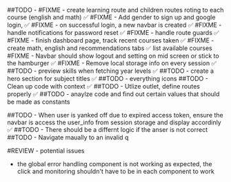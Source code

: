 ##TODO - 
#FIXME - create learning route and children routes roting to each course (english and math) ✅
#FIXME -  Add gender to sign up and google login, ✅
#FIXME - on successful login, a new navbar is created ✅
#FIXME - handle notifications for password reset ✅
#FIXME - handle route guards ✅
#FIXME - finish dashboard page, track recent courses taken ✅
#FIXME - create math, english and recommendations tabs ✅
list available courses 
#FIXME - Navbar should show logout and setting on mid screen or stick to the hamburger ✅
#FIXME - Remove local storage info on every session ✅
##TODO - preview skills when fetching year levels ✅
##TODO - create a hero section for subject titles ✅
##TODO - everything icons
##TODO - Clean up code with context ✅
##TODO - Utlize outlet, define routes properly ✅
##TODO - anaylze code and find out certain values that should be made as constants
<!-- ##TODO - everything icons -->
##TODO - When user is yanked off due to expired access token, ensure the navbar is access the user_info from session storage and display accordinly ✅
##TODO - There should be a differnt logic if the anser is not correct 
##TODO - Navigate maually to an invalid q


#REVIEW - potential issues
- the global error handling component is not working as expected, the click and monitoring shouldn't have to be in each component to work